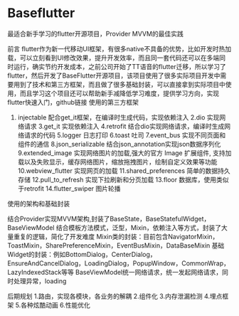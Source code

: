 # Baseflutter

最适合新手学习的flutter开源项目，Provider MVVM的最佳实践

前言
flutter作为新一代移动UI框架，有很多native不具备的优势，比如开发时热加载，可以立刻看到UI修改效果，提升开发效率，而且同一套代码还可以在多端同时运行，确实节约开发成本，之前公司开始了TT语音的flutter迁移，所以学习了flutter，然后开发了BaseFlutter开源项目，该项目使用了很多实际项目开发中需要用到了技术和第三方框架，而且做了很多基础封装，可以直接拿到实际项目中使用，而且学习这个项目还可以帮助新手减降低学习难度，提供学习方向，实现flutter快速入门，github链接
使用的第三方框架

1. injectable
配合get_it框架，在编译时生成代码，实现依赖注入
2.dio
实现网络请求
3.get_it
实现依赖注入
4.retrofit
结合dio实现网络请求，编译时生成网络请求的代码
5.logger
日志打印
6.toast
吐司
7.event_bus
实现不同页面和组件的通信
8.json_serializable
结合json_annotation实现json数据序列化
9.extended_image
实现网络图片的加载,强大的官方 Image 扩展组件, 支持加载以及失败显示，缓存网络图片，缩放拖拽图片，绘制自定义效果等功能
10.webview_flutter
实现网页的加载
11.shared_preferences
简单的数据持久存储
12.pull_to_refresh
实现下拉刷新和分页加载
13.floor
数据库，使用类似于retrofit
14.flutter_swiper
图片轮播

使用的架构和基础封装

结合Provider实现MVVM架构,封装了BaseState，BaseStatefulWidget，BaseViewModel
结合模板方法模式，泛型，Mixin，依赖注入等方式，封装了大量重复的逻辑，简化了开发难度
Mixin类的封装：目前包含NavigatorMixin，ToastMixin，SharePreferenceMixin，EventBusMixin，DataBaseMixin
基础Widget的封装：例如BottomDialog，CenterDialog，EnsureAndCancelDialog，LoadingDialog，PopupWindow，CommonWrap，LazyIndexedStack等等
BaseViewModel统一网络请求，统一发起网络请求，同时处理异常，loading

后期规划
1.路由，实现各模块，各业务的解耦
2.组件化
3.内存泄漏检测
4.埋点框架
5.各种炫酷动画
6.性能优化
